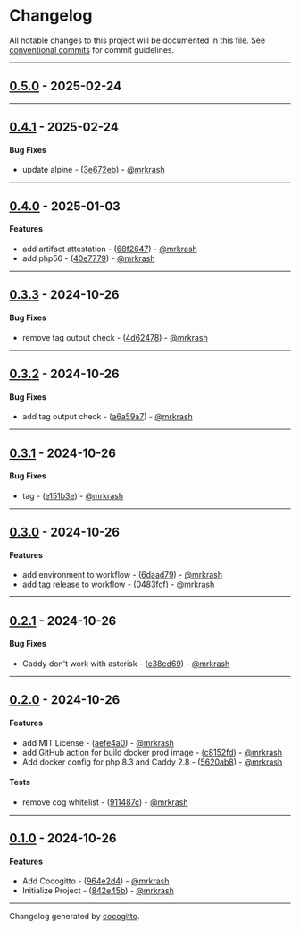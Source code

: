 # Changelog
All notable changes to this project will be documented in this file. See [conventional commits](https://www.conventionalcommits.org/) for commit guidelines.

- - -
## [0.5.0](https://github.com/mrkrash/Docker/compare/8420d2a7879563f4b413f3a12206193b2bacfe0b..0.5.0) - 2025-02-24

- - -

## [0.4.1](https://github.com/mrkrash/Docker/compare/3e672ebf5fbc28249c27dd7581c0a4d1eb345918..0.4.1) - 2025-02-24
#### Bug Fixes
- update alpine - ([3e672eb](https://github.com/mrkrash/Docker/commit/3e672ebf5fbc28249c27dd7581c0a4d1eb345918)) - [@mrkrash](https://github.com/mrkrash)

- - -

## [0.4.0](https://github.com/mrkrash/Docker/compare/40e7779d3b79adce1e6e928d1aff7b9a11d2ec8a..0.4.0) - 2025-01-03
#### Features
- add artifact attestation - ([68f2647](https://github.com/mrkrash/Docker/commit/68f26473d62c889de17c5602df5acfdc3bfbad34)) - [@mrkrash](https://github.com/mrkrash)
- add php56 - ([40e7779](https://github.com/mrkrash/Docker/commit/40e7779d3b79adce1e6e928d1aff7b9a11d2ec8a)) - [@mrkrash](https://github.com/mrkrash)

- - -

## [0.3.3](https://github.com/mrkrash/Docker/compare/4d62478e74e5084c4bcddc6dab3c2dcaad8420c9..0.3.3) - 2024-10-26
#### Bug Fixes
- remove tag output check - ([4d62478](https://github.com/mrkrash/Docker/commit/4d62478e74e5084c4bcddc6dab3c2dcaad8420c9)) - [@mrkrash](https://github.com/mrkrash)

- - -

## [0.3.2](https://github.com/mrkrash/Docker/compare/a6a59a735de895ff2445031a123c69211b608045..0.3.2) - 2024-10-26
#### Bug Fixes
- add tag output check - ([a6a59a7](https://github.com/mrkrash/Docker/commit/a6a59a735de895ff2445031a123c69211b608045)) - [@mrkrash](https://github.com/mrkrash)

- - -

## [0.3.1](https://github.com/mrkrash/Docker/compare/e151b3e5656a2dc60675e00f3a488dd8c6331aea..0.3.1) - 2024-10-26
#### Bug Fixes
- tag - ([e151b3e](https://github.com/mrkrash/Docker/commit/e151b3e5656a2dc60675e00f3a488dd8c6331aea)) - [@mrkrash](https://github.com/mrkrash)

- - -

## [0.3.0](https://github.com/mrkrash/Docker/compare/0483fcf35ecff45abed0441f7c895379814b663f..0.3.0) - 2024-10-26
#### Features
- add environment to workflow - ([6daad79](https://github.com/mrkrash/Docker/commit/6daad79dfaad939500c1896df30b3299b66c873f)) - [@mrkrash](https://github.com/mrkrash)
- add tag release to workflow - ([0483fcf](https://github.com/mrkrash/Docker/commit/0483fcf35ecff45abed0441f7c895379814b663f)) - [@mrkrash](https://github.com/mrkrash)

- - -

## [0.2.1](https://github.com/mrkrash/Docker/compare/32f896bdfdc1af3eb9f37008ab1fd898129bdcb6..0.2.1) - 2024-10-26
#### Bug Fixes
- Caddy don't work with asterisk - ([c38ed69](https://github.com/mrkrash/Docker/commit/c38ed69ea3641dd2ac9f24b7415019611d4915b3)) - [@mrkrash](https://github.com/mrkrash)

- - -

## [0.2.0](https://github.com/mrkrash/Docker/compare/81dd74d8b8992ce028a1b3fef76f1fef3614f51c..0.2.0) - 2024-10-26
#### Features
- add MIT License - ([aefe4a0](https://github.com/mrkrash/Docker/commit/aefe4a0ce4a39ea0b110875515c622f56a67f9d2)) - [@mrkrash](https://github.com/mrkrash)
- add GitHub action for build docker prod image - ([c8152fd](https://github.com/mrkrash/Docker/commit/c8152fdc79643c6ba902dd972304c8fea9f87721)) - [@mrkrash](https://github.com/mrkrash)
- Add docker config for php 8.3 and Caddy 2.8 - ([5620ab8](https://github.com/mrkrash/Docker/commit/5620ab877b5bb43a092b55d0a46aaf127009a729)) - [@mrkrash](https://github.com/mrkrash)
#### Tests
- remove cog whitelist - ([911487c](https://github.com/mrkrash/Docker/commit/911487ce4daa25881b4f26b5b34bd0d6e16fa923)) - [@mrkrash](https://github.com/mrkrash)

- - -

## [0.1.0](https://github.com/mrkrash/Docker/compare/842e45b4a4a956f7f3f61891e3df79d115a03325..0.1.0) - 2024-10-26
#### Features
- Add Cocogitto - ([964e2d4](https://github.com/mrkrash/Docker/commit/964e2d4306f5573e4d80069ef97594ab03139496)) - [@mrkrash](https://github.com/mrkrash)
- Initialize Project - ([842e45b](https://github.com/mrkrash/Docker/commit/842e45b4a4a956f7f3f61891e3df79d115a03325)) - [@mrkrash](https://github.com/mrkrash)

- - -

Changelog generated by [cocogitto](https://github.com/cocogitto/cocogitto).